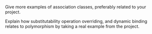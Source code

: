 <div id="objects_basic">

<include src="../../book/oopDesign/objects/what/q-essay-describeObjectInScenario.md" />

</div>


<div id="classes_basic">

<include src="../../book/oopDesign/classes/what/q-essay-identifyClassesAndObjects.md" />

</div>


<div id="classes_enumerations">

<include src="../../book/oopDesign/classes/enumerations/q-essay-defineWeekDays.md" />

</div>


<div id="associations_associationClasses">

Give more examples of association classes, preferably related to your project.

</div>


<div id="polymorphism_mechanism">

Explain how substitutability operation overriding, and dynamic binding relates to polymorphism by taking a real example from the project.

</div>